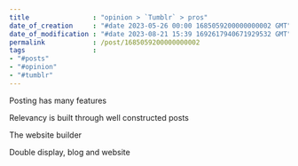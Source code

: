 ```yaml
---
title                : "opinion > `Tumblr` > pros"
date_of_creation     : "#date 2023-05-26 00:00 1685059200000000002 GMT"
date_of_modification : "#date 2023-08-21 15:39 1692617940671929532 GMT"
permalink            : /post/1685059200000000002
tags                 : 
- "#posts"
- "#opinion"
- "#tumblr"
---
```


Posting has many features

Relevancy is built through well constructed posts

The website builder

Double display, blog and website